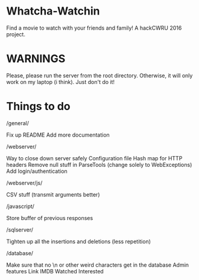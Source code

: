 # Whatcha-Watchin
Find a movie to watch with your friends and family! A hackCWRU 2016 project.


# WARNINGS

Please, please run the server from the root directory. Otherwise, it will only work on my laptop (i think). Just don't do it!


# Things to do

/general/

Fix up README
Add more documentation

/webserver/

Way to close down server safely
Configuration file 
Hash map for HTTP headers
Remove null stuff in ParseTools (change solely to WebExceptions)
Add login/authentication

/webserver/js/

CSV stuff (transmit arguments better)


/javascript/

Store buffer of previous responses

/sqlserver/

Tighten up all the insertions and deletions (less repetition)

/database/

Make sure that no \n or other weird characters get in the database
Admin features
Link IMDB
Watched
Interested